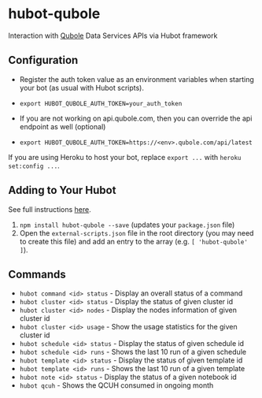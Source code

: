 # hubot-qubole
Interaction with [Qubole](https://qubole.com) Data Services APIs via Hubot framework

## Configuration

* Register the auth token value as an environment variables when starting your bot (as usual with Hubot scripts).
 * `export HUBOT_QUBOLE_AUTH_TOKEN=your_auth_token`

* If you are not working on api.qubole.com, then you can override the api endpoint as well (optional)
 * `export HUBOT_QUBOLE_AUTH_TOKEN=https://<env>.qubole.com/api/latest`

If you are using Heroku to host your bot, replace `export ...` with `heroku set:config ...`.

## Adding to Your Hubot

See full instructions [here](https://github.com/github/hubot/blob/master/docs/scripting.md#npm-packages).

1. `npm install hubot-qubole --save` (updates your `package.json` file)
2. Open the `external-scripts.json` file in the root directory (you may need to create this file) and add an entry to the array (e.g. `[ 'hubot-qubole' ]`).

## Commands

- `hubot command <id> status` - Display an overall status of a command
- `hubot cluster <id> status` - Display the status of given cluster id
- `hubot cluster <id> nodes` - Display the nodes information of given cluster id
- `hubot cluster <id> usage` - Show the usage statistics for the given cluster id
- `hubot schedule <id> status` - Display the status of given schedule id
- `hubot schedule <id> runs` - Shows the last 10 run of a given schedule
- `hubot template <id> status` - Display the status of given template id
- `hubot template <id> runs` - Shows the last 10 run of a given template
- `hubot note <id> status` - Display the status of a given notebook id
- `hubot qcuh` - Shows the QCUH consumed in ongoing month